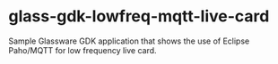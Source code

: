 glass-gdk-lowfreq-mqtt-live-card
================================

Sample Glassware GDK application that shows the use of Eclipse Paho/MQTT for low frequency live card.

